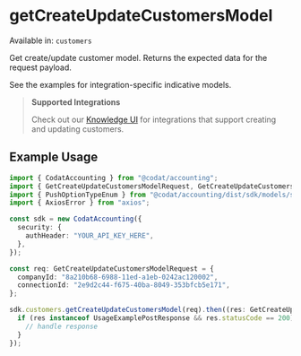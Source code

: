 # getCreateUpdateCustomersModel
Available in: `customers`

Get create/update customer model. Returns the expected data for the request payload.

See the examples for integration-specific indicative models.

> **Supported Integrations**
> 
> Check out our [Knowledge UI](https://knowledge.codat.io/supported-features/accounting?view=tab-by-data-type&dataType=customers) for integrations that support creating and updating customers.

## Example Usage
```typescript
import { CodatAccounting } from "@codat/accounting";
import { GetCreateUpdateCustomersModelRequest, GetCreateUpdateCustomersModelResponse } from "@codat/accounting/dist/sdk/models/operations";
import { PushOptionTypeEnum } from "@codat/accounting/dist/sdk/models/shared";
import { AxiosError } from "axios";

const sdk = new CodatAccounting({
  security: {
    authHeader: "YOUR_API_KEY_HERE",
  },
});

const req: GetCreateUpdateCustomersModelRequest = {
  companyId: "8a210b68-6988-11ed-a1eb-0242ac120002",
  connectionId: "2e9d2c44-f675-40ba-8049-353bfcb5e171",
};

sdk.customers.getCreateUpdateCustomersModel(req).then((res: GetCreateUpdateCustomersModelResponse | AxiosError) => {
  if (res instanceof UsageExamplePostResponse && res.statusCode == 200) {
    // handle response
  }
});
```